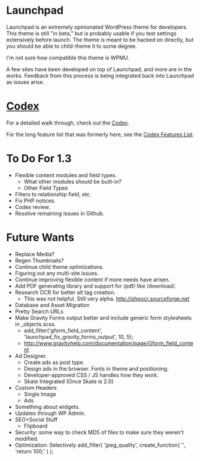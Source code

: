 Launchpad
=========

Launchpad is an extremely opinionated WordPress theme for developers.  This theme is still "in beta," but is probably usable if you test settings extensively before launch.  The theme is meant to be hacked on directly, but you should be able to child-theme it to some degree.  

I'm not sure how compatible this theme is WPMU.

A few sites have been developed on top of Launchpad, and more are in the works.  Feedback from this process is being integrated back into Launchpad as issues arise.

[Codex](_codex/index.md)
========================

For a detailed walk through, check out the [Codex](_codex/index.md).

For the long feature list that was formerly here, see the [Codex Features List](_codex/features.md).

To Do For 1.3
=============

* Flexible content modules and field types.
  * What other modules should be built-in?
  * Other Field Types
* Filters to relationship field, etc.
* Fix PHP notices.
* Codex review.
* Resolive remaining issues in Github.

Future Wants
============

* Replace Media?
* Regen Thumbnails?
* Continue child theme optimizations.
* Figuring out any multi-site issues.
* Continue improving flexible content if more needs have arisen.
* Add PDF generating library and support for /pdf/ like /download/.
* Research OCR for better alt tag creation.
	* This was not helpful. Still very alpha. http://phpocr.sourceforge.net
* Database and Asset Migration
* Pretty Search URLs
* Make Gravity Forms output better and include generic form stylesheets in _objects.scss.
  * add_filter('gform_field_content', 'launchpad_fix_gravity_forms_output', 10, 5);
  * http://www.gravityhelp.com/documentation/page/Gform_field_content
* Ad Designer.
  * Create ads as post type.
  * Design ads in the browser.  Fonts in theme and positioning.
  * Developer-approved CSS / JS handles how they work.
  * Skate Integrated (Once Skate is 2.0)
* Custom Headers
  * Single Image
  * Ads
* Something about widgets.
* Updates through WP Admin.
* SEO+Social Stuff
  * Flipboard
* Security: some way to check MD5 of files to make sure they weren't modified.
* Optimization: Selectively add_filter( 'jpeg_quality', create_function( '', 'return 100;' ) );